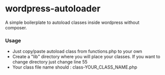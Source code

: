 # wordpress-autoloader
A simple boilerplate to autoload classes inside wordpress without composer.

<h3>Usage</h3>
<ul>
	<li>Just copy/paste autoload class from functions.php to your own</li>
	<li>Create a "lib" directory where you will place your classes. If you want to change directory just change line 55</li>
	<li>Your class file name should : class-YOUR_CLASS_NAME.php</li>
</ul>